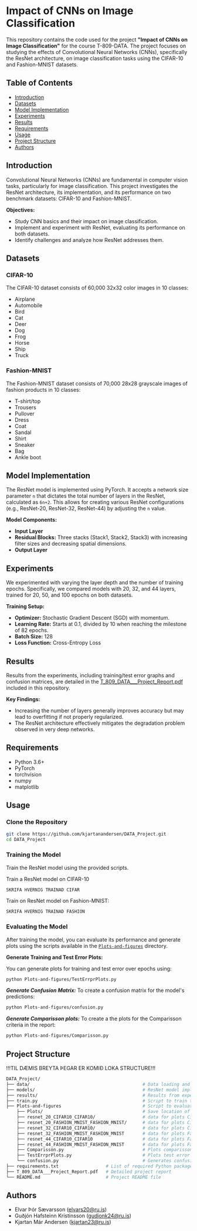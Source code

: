 # Impact of CNNs on Image Classification

This repository contains the code used for the project **"Impact of CNNs on Image Classification"** for the course T-809-DATA. The project focuses on studying the effects of Convolutional Neural Networks (CNNs), specifically the ResNet architecture, on image classification tasks using the CIFAR-10 and Fashion-MNIST datasets.

## Table of Contents

- [Introduction](#introduction)
- [Datasets](#datasets)
- [Model Implementation](#model-implementation)
- [Experiments](#experiments)
- [Results](#results)
- [Requirements](#requirements)
- [Usage](#usage)
- [Project Structure](#project-structure)
- [Authors](#authors)

## Introduction

Convolutional Neural Networks (CNNs) are fundamental in computer vision tasks, particularly for image classification. This project investigates the ResNet architecture, its implementation, and its performance on two benchmark datasets: CIFAR-10 and Fashion-MNIST.

**Objectives:**

- Study CNN basics and their impact on image classification.
- Implement and experiment with ResNet, evaluating its performance on both datasets.
- Identify challenges and analyze how ResNet addresses them.

## Datasets

### CIFAR-10

The CIFAR-10 dataset consists of 60,000 32x32 color images in 10 classes:

- Airplane
- Automobile
- Bird
- Cat
- Deer
- Dog
- Frog
- Horse
- Ship
- Truck

### Fashion-MNIST

The Fashion-MNIST dataset consists of 70,000 28x28 grayscale images of fashion products in 10 classes:

- T-shirt/top
- Trousers
- Pullover
- Dress
- Coat
- Sandal
- Shirt
- Sneaker
- Bag
- Ankle boot

## Model Implementation

The ResNet model is implemented using PyTorch. It accepts a network size parameter `n` that dictates the total number of layers in the ResNet, calculated as `6n+2`. This allows for creating various ResNet configurations (e.g., ResNet-20, ResNet-32, ResNet-44) by adjusting the `n` value.

**Model Components:**

- **Input Layer**
- **Residual Blocks:** Three stacks (Stack1, Stack2, Stack3) with increasing filter sizes and decreasing spatial dimensions.
- **Output Layer**

## Experiments

We experimented with varying the layer depth and the number of training epochs. Specifically, we compared models with 20, 32, and 44 layers, trained for 20, 50, and 100 epochs on both datasets.

**Training Setup:**

- **Optimizer:** Stochastic Gradient Descent (SGD) with momentum.
- **Learning Rate:** Starts at 0.1, divided by 10 when reaching the milestone of 82 epochs.
- **Batch Size:** 128
- **Loss Function:** Cross-Entropy Loss

## Results

Results from the experiments, including training/test error graphs and confusion matrices, are detailed in the [T_809_DATA___Project_Report.pdf](T_809_DATA___Project_Report.pdf) included in this repository.

**Key Findings:**

- Increasing the number of layers generally improves accuracy but may lead to overfitting if not properly regularized.
- The ResNet architecture effectively mitigates the degradation problem observed in very deep networks.

## Requirements

- Python 3.6+
- PyTorch
- torchvision
- numpy
- matplotlib


## Usage

### Clone the Repository

```bash
git clone https://github.com/kjartanandersen/DATA_Project.git
cd DATA_Project
```

### Training the Model
Train the ResNet model using the provided scripts.

Train a ResNet model on CIFAR-10
```bash
SKRIFA HVERNIG TRAINAD CIFAR
```
Train on ResNet model on Fashion-MNIST:
```bash
SKRIFA HVERNIG TRAINAD FASHION
```

### Evaluating the Model

After training the model, you can evaluate its performance and generate plots using the scripts available in the [`Plots-and-figures`](https://github.com/kjartanandersen/DATA_Project/tree/main/Plots-and-figures) directory.

**Generate Training and Test Error Plots:**

You can generate plots for training and test error over epochs using:

```bash
python Plots-and-figures/TestErrprPlots.py
```

***Generate Confusion Matrix:***
To create a confusion matrix for the model's predictions:
```bash
python Plots-and-figures/confusion.py
```
***Generate Comparisson plots:***
To create a the plots for the Comparisson criteria in the report:
```bash
python Plots-and-figures/Comparisson.py
```

## Project Structure

!!!TIL DÆMIS BREYTA ÞEGAR ER KOMIÐ LOKA STRUCTURE!!!
```bash
DATA_Project/
├── data/                                           # Data loading and preprocessing scripts
├── models/                                         # ResNet model implementations
├── results/                                        # Results from experiments
├── train.py                                        # Script to train the model
├── Plots-and-figures                               # Script to evaluate the model
    ├── Plots/                                      # Save location of plots
    ├── resnet_20_CIFAR10_CIFAR10/                  # data for plots Cifar-10, 20 layers
    ├── resnet_20_FASHION_MNIST_FASHION_MNIST/      # data for plots Cifar-10, 32 layers
    ├── resnet_32_CIFAR10_CIFAR10/                  # data for plots Cifar-10, 44 layers
    ├── resnet_32_FASHION_MNIST_FASHION_MNIST       # data for plots Fashion, 20 layers
    ├── resnet_44_CIFAR10_CIFAR10                   # data for plots Fashion, 32 layers
    ├── resnet_44_FASHION_MNIST_FASHION_MNIST       # data for plots Fashion, 44 layers
    ├── Comparisson.py                              # Plots comparisson
    ├── TestErrprPlots.py                           # Plots test error vs Epochs for all models
    └── confusion.py                                # Generates confusion matrix plots for all models
├── requirements.txt                  # List of required Python packages
├── T_809_DATA___Project_Report.pdf   # Detailed project report
└── README.md                         # Project README file
```

## Authors

- Elvar Þór Sævarsson ([elvars20@ru.is](mailto:elvars20@ru.is))
- Guðjón Hafsteinn Kristinsson ([gudjonk24@ru.is](mailto:gudjonk24@ru.is))
- Kjartan Már Andersen ([kjartan23@ru.is](mailto:kjartan23@ru.is))
